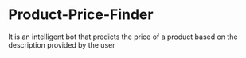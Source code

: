 # Product-Price-Finder
It is an intelligent bot that predicts the price of a product based on the description provided by the user
